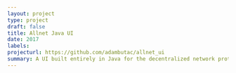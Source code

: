 ```yaml
---
layout: project
type: project
draft: false
title: Allnet Java UI
date: 2017
labels: 
projecturl: https://github.com/adambutac/allnet_ui
summary: A UI built entirely in Java for the decentralized network protocol Allnet
---
```



